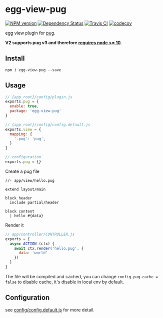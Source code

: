 # egg-view-pug

[![NPM version][npm-image]][npm-url] [![Dependency Status][daviddm-image]][daviddm-url] [![Travis CI][travis-image]][travis-url] [![codecov][codecov-image]][codecov-url]

egg view plugin for [pug](https://pugjs.org/).

**V2 supports pug v3 and therefore [requires node >= 10](https://pugjs.org/api/migration-v3.html)**.

## Install

```
npm i egg-view-pug --save
```

## Usage

```js
// {app_root}/config/plugin.js
exports.pug = {
  enable: true,
  package: 'egg-view-pug'
}

// {app_root}/config/config.default.js
exports.view = {
  mapping: {
    '.pug': 'pug',
  }
}

// configuration
exports.pug = {}
```

Create a pug file

```pug
//- app/view/hello.pug

extend layout/main

block header
  include partial/header

block content
  | hello #{data}
```

Render it

```js
// app/controller/CONTROLLER.js
exports = {
  async ACTION (ctx) {
    await ctx.render('hello.pug', {
      data: 'world'
    })
  }
}
```

The file will be compiled and cached, you can change `config.pug.cache = false` to disable cache, it's disable in local env by default.

## Configuration

see [config/config.default.js](config/config.default.js) for more detail.

[npm-url]: https://npmjs.org/package/egg-view-pug
[npm-image]: http://img.shields.io/npm/v/egg-view-pug.svg?style=flat-square
[daviddm-url]: https://david-dm.org/chrisyip/egg-view-pug
[daviddm-image]: http://img.shields.io/david/chrisyip/egg-view-pug.svg?style=flat-square
[travis-url]: https://travis-ci.org/chrisyip/egg-view-pug
[travis-image]: http://img.shields.io/travis/chrisyip/egg-view-pug.svg?style=flat-square
[codecov-url]: https://codecov.io/gh/chrisyip/egg-view-pug
[codecov-image]: https://img.shields.io/codecov/c/github/chrisyip/egg-view-pug.svg?style=flat-square

